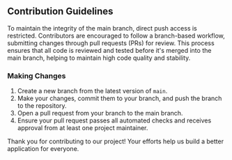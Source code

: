 ## Contribution Guidelines

To maintain the integrity of the main branch, direct push access is restricted. Contributors are encouraged to follow a branch-based workflow, submitting changes through pull requests (PRs) for review. This process ensures that all code is reviewed and tested before it's merged into the main branch, helping to maintain high code quality and stability.

### Making Changes

1. Create a new branch from the latest version of `main`.
2. Make your changes, commit them to your branch, and push the branch to the repository.
3. Open a pull request from your branch to the main branch.
4. Ensure your pull request passes all automated checks and receives approval from at least one project maintainer.

Thank you for contributing to our project! Your efforts help us build a better application for everyone.
